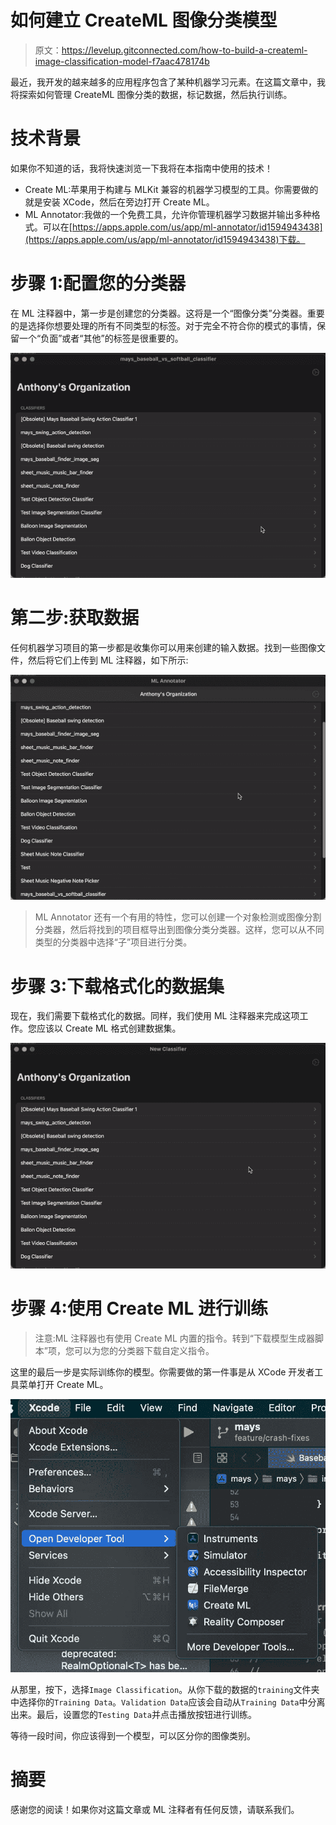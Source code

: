 # 如何建立 CreateML 图像分类模型

> 原文：<https://levelup.gitconnected.com/how-to-build-a-createml-image-classification-model-f7aac478174b>

最近，我开发的越来越多的应用程序包含了某种机器学习元素。在这篇文章中，我将探索如何管理 CreateML 图像分类的数据，标记数据，然后执行训练。

# 技术背景

如果你不知道的话，我将快速浏览一下我将在本指南中使用的技术！

*   Create ML:苹果用于构建与 MLKit 兼容的机器学习模型的工具。你需要做的就是安装 XCode，然后在旁边打开 Create ML。
*   ML Annotator:我做的一个免费工具，允许你管理机器学习数据并输出多种格式。可以在[https://apps.apple.com/us/app/ml-annotator/id1594943438](https://apps.apple.com/us/app/ml-annotator/id1594943438)下载。

# 步骤 1:配置您的分类器

在 ML 注释器中，第一步是创建您的分类器。这将是一个“图像分类”分类器。重要的是选择你想要处理的所有不同类型的标签。对于完全不符合你的模式的事情，保留一个“负面”或者“其他”的标签是很重要的。

![](img/d4e3522ca8efe1ec7b85dd7c31fdbdd4.png)

# 第二步:获取数据

任何机器学习项目的第一步都是收集你可以用来创建的输入数据。找到一些图像文件，然后将它们上传到 ML 注释器，如下所示:

![](img/b390764c1964ad7de009229587ca47e4.png)

> ML Annotator 还有一个有用的特性，您可以创建一个对象检测或图像分割分类器，然后将找到的项目框导出到图像分类分类器。这样，您可以从不同类型的分类器中选择“子”项目进行分类。

# 步骤 3:下载格式化的数据集

现在，我们需要下载格式化的数据。同样，我们使用 ML 注释器来完成这项工作。您应该以 Create ML 格式创建数据集。

![](img/3b9e50a7a0720c0b8f304377bc4c52e0.png)

# **步骤 4:使用 Create ML 进行训练**

> 注意:ML 注释器也有使用 Create ML 内置的指令。转到“下载模型生成器脚本”项，您可以为您的分类器下载自定义指令。

这里的最后一步是实际训练你的模型。你需要做的第一件事是从 XCode 开发者工具菜单打开 Create ML。

![](img/e500467a4cd0462479f89580783935e3.png)

从那里，按下，选择`Image Classification`。从你下载的数据的`training`文件夹中选择你的`Training Data`。`Validation Data`应该会自动从`Training Data`中分离出来。最后，设置您的`Testing Data`并点击播放按钮进行训练。

等待一段时间，你应该得到一个模型，可以区分你的图像类别。

# 摘要

感谢您的阅读！如果你对这篇文章或 ML 注释者有任何反馈，请联系我们。